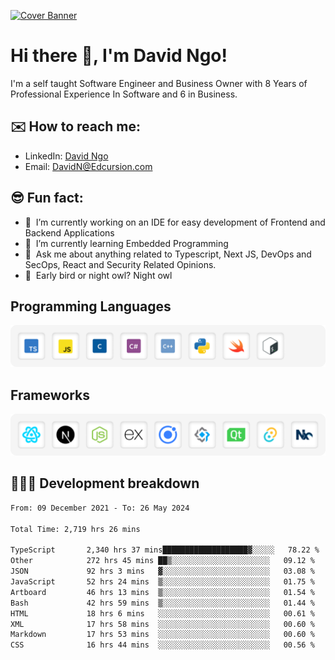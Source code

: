 [![Cover Banner](https://res.cloudinary.com/edcursion/image/upload/v1715731242/David%20Github/uvpes6dpzvlnc9w0f94z.png)](https://www.linkedin.com/in/-david-ngo)

# Hi there 👋, I'm David Ngo!

I'm a self taught Software Engineer and Business Owner with 8 Years of Professional Experience In
Software and 6 in Business.

## ✉️ How to reach me:

- LinkedIn: [David Ngo](https://www.linkedin.com/in/-david-ngo/)
- Email: [DavidN@Edcursion.com](mailto:DavidN@Edcursion.com)

## 😎 Fun fact:

- 🔭 &nbsp;I’m currently working on an IDE for easy development of Frontend and Backend Applications
- 🌱 &nbsp;I’m currently learning Embedded Programming
- 💬 &nbsp;Ask me about anything related to Typescript, Next JS, DevOps and SecOps, React and
  Security Related Opinions.
- 🦉 &nbsp;Early bird or night owl? Night owl

## Programming Languages

![Experence](/assets/Programming.png)

## Frameworks

![Experence](/assets/Frameworks.png)

## 🧑🏻‍💻 **Development breakdown**

<!--START_SECTION:waka-->

```txt
From: 09 December 2021 - To: 26 May 2024

Total Time: 2,719 hrs 26 mins

TypeScript       2,340 hrs 37 mins███████████████████▓░░░░░   78.22 %
Other            272 hrs 45 mins ██▒░░░░░░░░░░░░░░░░░░░░░░   09.12 %
JSON             92 hrs 3 mins   ▓░░░░░░░░░░░░░░░░░░░░░░░░   03.08 %
JavaScript       52 hrs 24 mins  ▒░░░░░░░░░░░░░░░░░░░░░░░░   01.75 %
Artboard         46 hrs 13 mins  ▒░░░░░░░░░░░░░░░░░░░░░░░░   01.54 %
Bash             42 hrs 59 mins  ▒░░░░░░░░░░░░░░░░░░░░░░░░   01.44 %
HTML             18 hrs 6 mins   ░░░░░░░░░░░░░░░░░░░░░░░░░   00.61 %
XML              17 hrs 58 mins  ░░░░░░░░░░░░░░░░░░░░░░░░░   00.60 %
Markdown         17 hrs 53 mins  ░░░░░░░░░░░░░░░░░░░░░░░░░   00.60 %
CSS              16 hrs 44 mins  ░░░░░░░░░░░░░░░░░░░░░░░░░   00.56 %
```

<!--END_SECTION:waka-->

